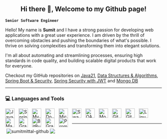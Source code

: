 <h2 align="center">Hi there 👋, Welcome to my Github page!</h2>

**`Senior Software Engineer`**

Hello! My name is <b>Sumit</b> and I have a strong passion for developing web applications with a great user experience. I am driven by the thrill of overcoming obstacles and pushing the boundaries of what's possible. I thrive on solving complexities and transforming them into elegant solutions.

I'm all about automating and streamlining processes, ensuring high standards in code quality, and building scalable digital products that work for everyone.

Checkout my GitHub repositories on <a href = "https://github.com/sumitmittal-github/Java21">Java21</a>, <a href = "https://github.com/sumitmittal-github/DataStructures-and-Algorithms">Data Structures & Algorithms</a>, <a href = "https://github.com/sumitmittal-github/SpringSecurity6.0">Spring Boot & Security</a>, <a href = "https://github.com/sumitmittal-github/SpringSecurityWithJWT">Spring Security with JWT</a> and <a href = "https://github.com/sumitmittal-github/MongoDB-SpringBoot">Mongo DB</a>
<br/>


---
### 💻 Languages and Tools

<img align="left" alt="Java" width="30px" style="padding-right:10px;" src="https://cdn.jsdelivr.net/gh/devicons/devicon/icons/java/java-original.svg" />
<img align="left" alt="Spring" width="30px" style="padding-right:10px;" src="https://cdn.jsdelivr.net/gh/devicons/devicon/icons/spring/spring-original.svg" />
<img align="left" alt="MySQL" width="30px" style="padding-right:10px;" src="https://cdn.jsdelivr.net/gh/devicons/devicon/icons/mysql/mysql-original.svg" />
<img align="left" alt="Docker" width="30px" style="padding-right:10px;" src="https://cdn.jsdelivr.net/gh/devicons/devicon/icons/docker/docker-original.svg" />
<img align="left" alt="Microservices" width="30px" style="padding-right:10px;" src="https://cdn.jsdelivr.net/gh/devicons/devicon/icons/postman/postman-original.svg" />
<img align="left" alt="Swagger" width="30px" style="padding-right:10px;" src="https://cdn.jsdelivr.net/gh/devicons/devicon/icons/swagger/swagger-original.svg" />
<img align="left" alt="OAuth" width="30px" style="padding-right:10px;" src="https://cdn.jsdelivr.net/gh/devicons/devicon/icons/oauth/oauth-original.svg" />
<img align="left" alt="MongoDB" width="30px" style="padding-right:10px;" src="https://cdn.jsdelivr.net/gh/devicons/devicon/icons/mongodb/mongodb-original.svg" />
<img align="left" alt="Git" width="30px" style="padding-right:10px;" src="https://cdn.jsdelivr.net/gh/devicons/devicon/icons/git/git-original.svg" />
<img align="left" alt="GitHub" width="30px" style="padding-right:10px;" src="https://cdn.jsdelivr.net/gh/devicons/devicon/icons/github/github-original.svg" />
<img align="left" alt="Linux" width="30px" style="padding-right:10px;" src="https://cdn.jsdelivr.net/gh/devicons/devicon/icons/linux/linux-original.svg" />
<img align="left" alt="Maven" width="30px" style="padding-right:10px;" src="https://cdn.jsdelivr.net/gh/devicons/devicon/icons/maven/maven-original.svg" />
<img align="left" alt="Gradle" width="30px" style="padding-right:10px;" src="https://cdn.jsdelivr.net/gh/devicons/devicon/icons/gradle/gradle-original.svg" />
<img align="left" alt="BitBucket" width="30px" style="padding-right:10px;" src="https://cdn.jsdelivr.net/gh/devicons/devicon/icons/bitbucket/bitbucket-original.svg" />
<img align="left" alt="Grafana" width="30px" style="padding-right:10px;" src="https://cdn.jsdelivr.net/gh/devicons/devicon/icons/grafana/grafana-original.svg" />
<img align="left" alt="Prometheus" width="30px" style="padding-right:10px;" src="https://cdn.jsdelivr.net/gh/devicons/devicon/icons/prometheus/prometheus-original.svg" />
<br/>
<br/>

---
<p>
&nbsp;<img align="center" src="https://github-readme-stats.vercel.app/api?username=sumitmittal-github&show_icons=true&locale=en" alt="sumitmittal-github" />
<img align="center" src="https://github-readme-stats.vercel.app/api/top-langs/?username=sumitmittal-github&hide_border=true&&langs_count=10&show_icons=true&theme=transparent" />
</p>
